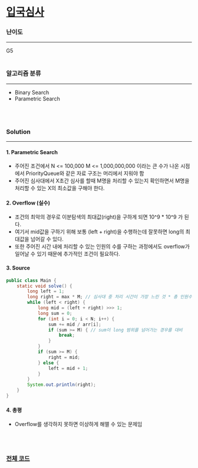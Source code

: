 # [입국심사](https://www.acmicpc.net/problem/3079)

### 난이도

***
G5
<br><br>

### 알고리즘 분류

***

* Binary Search
* Parametric Search

<br><br>

### Solution

***

#### 1. Parametric Search

* 주어진 조건에서 N <= 100,000 M <= 1,000,000,000 이라는 큰 수가 나온 시점에서 PriorityQueue와 같은 자료 구조는 머리에서 지워야 함
* 주어진 심사대에서 X초간 심사를 할때 M명을 처리할 수 있는지 확인하면서 M명을 처리할 수 있는 X의 최소값을 구해야 한다.

#### 2. Overflow (실수)

* 조건의 최악의 경우로 이분탐색의 최대값(right)을 구하게 되면 10^9 * 10^9 가 된다.
* 여기서 mid값을 구하기 위해 보통 (left + right)을 수행하는데 잘못하면 long의 최대값을 넘어갈 수 있다.
* 또한 주어진 시간 내에 처리할 수 있는 인원의 수를 구하는 과정에서도 overflow가 일어날 수 있기 때문에 추가적인 조건이 필요하다.

#### 3. Source

```java
public class Main {
    static void solve() {
        long left = 1;
        long right = max * M; // 심사대 중 처리 시간이 가장 느린 것 * 총 인원수 (최악의 상황)
        while (left < right) {
            long mid = (left + right) >>> 1;
            long sum = 0;
            for (int i = 0; i < N; i++) {
                sum += mid / arr[i];
                if (sum >= M) { // sum이 long 범위를 넘어가는 경우를 대비
                    break;
                }
            }
            if (sum >= M) {
                right = mid;
            } else {
                left = mid + 1;
            }
        }
        System.out.println(right);
    }
}

```

#### 4. 총평

* Overflow를 생각하지 못하면 이상하게 해맬 수 있는 문제임

<br><br>

### [전체 코드](https://github.com/Jungmin-Seo0527/CodingTest/blob/main/src/binarySearch/BOJ3079_입국심사.java)
